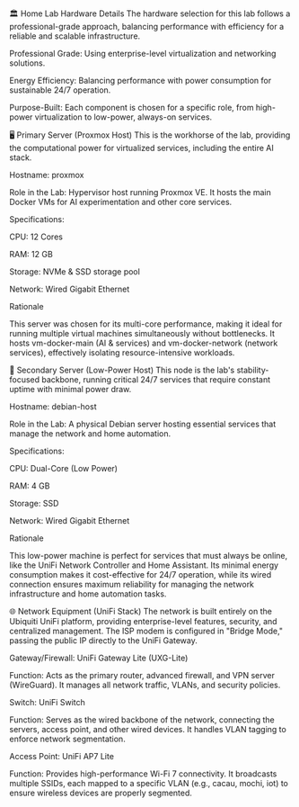 🏛️ Home Lab Hardware Details
The hardware selection for this lab follows a professional-grade approach, balancing performance with efficiency for a reliable and scalable infrastructure.

Professional Grade: Using enterprise-level virtualization and networking solutions.

Energy Efficiency: Balancing performance with power consumption for sustainable 24/7 operation.

Purpose-Built: Each component is chosen for a specific role, from high-power virtualization to low-power, always-on services.

🖥️ Primary Server (Proxmox Host)
This is the workhorse of the lab, providing the computational power for virtualized services, including the entire AI stack.

Hostname: proxmox

Role in the Lab: Hypervisor host running Proxmox VE. It hosts the main Docker VMs for AI experimentation and other core services.

Specifications:

CPU: 12 Cores

RAM: 12 GB

Storage: NVMe & SSD storage pool

Network: Wired Gigabit Ethernet

Rationale

This server was chosen for its multi-core performance, making it ideal for running multiple virtual machines simultaneously without bottlenecks. It hosts vm-docker-main (AI & services) and vm-docker-network (network services), effectively isolating resource-intensive workloads.

🔌 Secondary Server (Low-Power Host)
This node is the lab's stability-focused backbone, running critical 24/7 services that require constant uptime with minimal power draw.

Hostname: debian-host

Role in the Lab: A physical Debian server hosting essential services that manage the network and home automation.

Specifications:

CPU: Dual-Core (Low Power)

RAM: 4 GB

Storage: SSD

Network: Wired Gigabit Ethernet

Rationale

This low-power machine is perfect for services that must always be online, like the UniFi Network Controller and Home Assistant. Its minimal energy consumption makes it cost-effective for 24/7 operation, while its wired connection ensures maximum reliability for managing the network infrastructure and home automation tasks.

🌐 Network Equipment (UniFi Stack)
The network is built entirely on the Ubiquiti UniFi platform, providing enterprise-level features, security, and centralized management. The ISP modem is configured in "Bridge Mode," passing the public IP directly to the UniFi Gateway.

Gateway/Firewall: UniFi Gateway Lite (UXG-Lite)

Function: Acts as the primary router, advanced firewall, and VPN server (WireGuard). It manages all network traffic, VLANs, and security policies.

Switch: UniFi Switch

Function: Serves as the wired backbone of the network, connecting the servers, access point, and other wired devices. It handles VLAN tagging to enforce network segmentation.

Access Point: UniFi AP7 Lite

Function: Provides high-performance Wi-Fi 7 connectivity. It broadcasts multiple SSIDs, each mapped to a specific VLAN (e.g., cacau, mochi, iot) to ensure wireless devices are properly segmented.